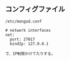 ## コンフィグファイル
```
/etc/mongod.conf

# network interfaces
net:
  port: 27017
  bindIp: 127.0.0.1

で、IP制限かけてたりする。
```